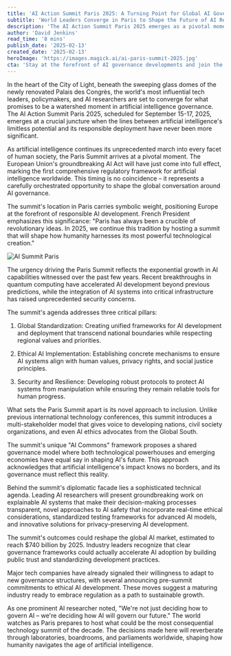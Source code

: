```yaml
---
title: 'AI Action Summit Paris 2025: A Turning Point for Global AI Governance'
subtitle: 'World Leaders Converge in Paris to Shape the Future of AI Regulation'
description: 'The AI Action Summit Paris 2025 emerges as a pivotal moment in global AI governance, bringing together world leaders, tech experts, and policymakers to establish comprehensive frameworks for artificial intelligence development and regulation. With the EU''s AI Act taking effect, this summit represents a crucial opportunity to shape the future of AI governance while ensuring ethical implementation and global standardization.'
author: 'David Jenkins'
read_time: '8 mins'
publish_date: '2025-02-13'
created_date: '2025-02-13'
heroImage: 'https://images.magick.ai/ai-paris-summit-2025.jpg'
cta: 'Stay at the forefront of AI governance developments and join the conversation shaping our technological future. Follow us on LinkedIn for exclusive insights and real-time updates from the AI Action Summit Paris 2025.'
---
```


In the heart of the City of Light, beneath the sweeping glass domes of the newly renovated Palais des Congrès, the world's most influential tech leaders, policymakers, and AI researchers are set to converge for what promises to be a watershed moment in artificial intelligence governance. The AI Action Summit Paris 2025, scheduled for September 15-17, 2025, emerges at a crucial juncture when the lines between artificial intelligence's limitless potential and its responsible deployment have never been more significant.

As artificial intelligence continues its unprecedented march into every facet of human society, the Paris Summit arrives at a pivotal moment. The European Union's groundbreaking AI Act will have just come into full effect, marking the first comprehensive regulatory framework for artificial intelligence worldwide. This timing is no coincidence – it represents a carefully orchestrated opportunity to shape the global conversation around AI governance.

The summit's location in Paris carries symbolic weight, positioning Europe at the forefront of responsible AI development. French President emphasizes this significance: "Paris has always been a crucible of revolutionary ideas. In 2025, we continue this tradition by hosting a summit that will shape how humanity harnesses its most powerful technological creation."

![AI Summit Paris](https://i.magick.ai/PIXE/1738406201100_magick_img.webp)

The urgency driving the Paris Summit reflects the exponential growth in AI capabilities witnessed over the past few years. Recent breakthroughs in quantum computing have accelerated AI development beyond previous predictions, while the integration of AI systems into critical infrastructure has raised unprecedented security concerns.

The summit's agenda addresses three critical pillars:

1. Global Standardization: Creating unified frameworks for AI development and deployment that transcend national boundaries while respecting regional values and priorities.

2. Ethical AI Implementation: Establishing concrete mechanisms to ensure AI systems align with human values, privacy rights, and social justice principles.

3. Security and Resilience: Developing robust protocols to protect AI systems from manipulation while ensuring they remain reliable tools for human progress.

What sets the Paris Summit apart is its novel approach to inclusion. Unlike previous international technology conferences, this summit introduces a multi-stakeholder model that gives voice to developing nations, civil society organizations, and even AI ethics advocates from the Global South.

The summit's unique "AI Commons" framework proposes a shared governance model where both technological powerhouses and emerging economies have equal say in shaping AI's future. This approach acknowledges that artificial intelligence's impact knows no borders, and its governance must reflect this reality.

Behind the summit's diplomatic facade lies a sophisticated technical agenda. Leading AI researchers will present groundbreaking work on explainable AI systems that make their decision-making processes transparent, novel approaches to AI safety that incorporate real-time ethical considerations, standardized testing frameworks for advanced AI models, and innovative solutions for privacy-preserving AI development.

The summit's outcomes could reshape the global AI market, estimated to reach $740 billion by 2025. Industry leaders recognize that clear governance frameworks could actually accelerate AI adoption by building public trust and standardizing development practices.

Major tech companies have already signaled their willingness to adapt to new governance structures, with several announcing pre-summit commitments to ethical AI development. These moves suggest a maturing industry ready to embrace regulation as a path to sustainable growth.

As one prominent AI researcher noted, "We're not just deciding how to govern AI – we're deciding how AI will govern our future." The world watches as Paris prepares to host what could be the most consequential technology summit of the decade. The decisions made here will reverberate through laboratories, boardrooms, and parliaments worldwide, shaping how humanity navigates the age of artificial intelligence.